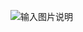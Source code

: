 ![输入图片说明](https://images.gitee.com/uploads/images/2018/0831/152702_53d9e530_87650.png "zookeeper.png")